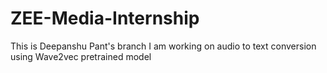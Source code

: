 # ZEE-Media-Internship
This is Deepanshu Pant's branch
I am working on audio to text conversion using Wave2vec pretrained model

